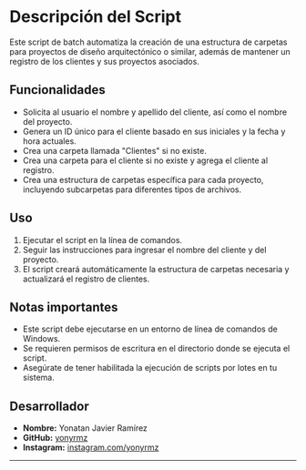 # Descripción del Script

Este script de batch automatiza la creación de una estructura de carpetas para proyectos de diseño arquitectónico o similar, además de mantener un registro de los clientes y sus proyectos asociados.

## Funcionalidades

- Solicita al usuario el nombre y apellido del cliente, así como el nombre del proyecto.
- Genera un ID único para el cliente basado en sus iniciales y la fecha y hora actuales.
- Crea una carpeta llamada "Clientes" si no existe.
- Crea una carpeta para el cliente si no existe y agrega el cliente al registro.
- Crea una estructura de carpetas específica para cada proyecto, incluyendo subcarpetas para diferentes tipos de archivos.

## Uso

1. Ejecutar el script en la línea de comandos.
2. Seguir las instrucciones para ingresar el nombre del cliente y del proyecto.
3. El script creará automáticamente la estructura de carpetas necesaria y actualizará el registro de clientes.

## Notas importantes

- Este script debe ejecutarse en un entorno de línea de comandos de Windows.
- Se requieren permisos de escritura en el directorio donde se ejecuta el script.
- Asegúrate de tener habilitada la ejecución de scripts por lotes en tu sistema.

## Desarrollador

- **Nombre:** Yonatan Javier Ramírez
- **GitHub:** [yonyrmz](https://github.com/yonyrmz)
- **Instagram:** [instagram.com/yonyrmz](https://instagram.com/yonyrmz)

---
